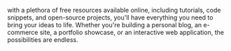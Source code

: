 with a plethora of free resources available online, including tutorials, code snippets, and open-source projects, you'll have everything you need to bring your ideas to life. 
Whether you're building a personal blog, an e-commerce site, a portfolio showcase, or an interactive web application, the possibilities are endless.
